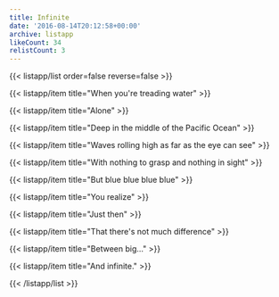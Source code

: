 ```yaml
---
title: Infinite
date: '2016-08-14T20:12:58+00:00'
archive: listapp
likeCount: 34
relistCount: 3
---
```



{{< listapp/list order=false reverse=false >}}

   {{< listapp/item title="When you're treading water" >}}

   {{< listapp/item title="Alone" >}}

   {{< listapp/item title="Deep in the middle of the Pacific Ocean" >}}

   {{< listapp/item title="Waves rolling high as far as the eye can see" >}}

   {{< listapp/item title="With nothing to grasp and nothing in sight" >}}

   {{< listapp/item title="But blue blue blue blue" >}}

   {{< listapp/item title="You realize" >}}

   {{< listapp/item title="Just then" >}}

   {{< listapp/item title="That there's not much difference" >}}

   {{< listapp/item title="Between big…" >}}

   {{< listapp/item title="And infinite." >}}

{{< /listapp/list >}}
